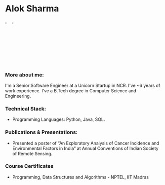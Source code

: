 # Alok Sharma

 [<img src="https://img.icons8.com/color/48/000000/linkedin.png" width="3.5%"/>](https://www.linkedin.com/in/aloks17/)
 [<img src="https://img.icons8.com/bubbles/50/4a90e2/domain.png" width="3.5%"/>](https://hunkwhocodes.com)
 
 ### More about me:
 
 I'm a Senior Software Engineer at a Unicorn Startup in NCR. I've ~6 years of work experience. I've a B.Tech degree in Computer Science and Engineering. 
 
 
 ### Technical Stack:
 - Programming Languages: Python, Java, SQL. 


### Publications & Presentations:
- Presented a poster of “An Exploratory Analysis of Cancer Incidence and Environmental Factors in India” at Annual Conventions of Indian Society of Remote Sensing.


### Course Certificates
- Programming, Data Structures and Algorithms - NPTEL, IIT Madras

<!--
**manofwisdom/manofwisdom** is a ✨ _special_ ✨ repository because its `README.md` (this file) appears on your GitHub profile.

Here are some ideas to get you started:

- 🔭 I’m currently working on ...
- 🌱 I’m currently learning ...
- 👯 I’m looking to collaborate on ...
- 🤔 I’m looking for help with ...
- 💬 Ask me about ...
- 📫 How to reach me: ...
- 😄 Pronouns: ...
- ⚡ Fun fact: ...
-->

